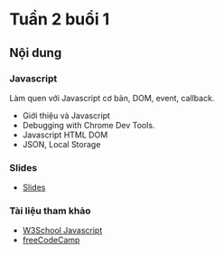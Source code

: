 # Tuần 2 buổi 1

## Nội dung

### Javascript
Làm quen với Javascript cơ bản, DOM, event, callback.

- Giới thiệu và Javascript
- Debugging with Chrome Dev Tools.
- Javascript HTML DOM
- JSON, Local Storage

### Slides
- [Slides](./slides.pdf)

### Tài liệu tham khảo
- [W3School Javascript](https://www.w3schools.com/js/default.asp)
- [freeCodeCamp](https://www.freecodecamp.org)
